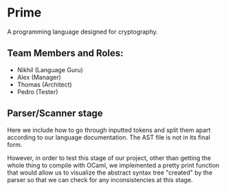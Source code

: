 # Prime
A programming language designed for cryptography. 

## Team Members and Roles:
- Nikhil (Language Guru)
- Alex (Manager)
- Thomas (Architect)
- Pedro (Tester)

## Parser/Scanner stage
Here we include how to go through inputted tokens and split them apart according
to our language documentation.
The AST file is not in its final form. 

However, in order to test this stage of our project, other than getting the whole thing to compile with OCaml, we implemented a pretty print function that would allow us to visualize the abstract syntax tree "created" by the parser so that we can check for any inconsistencies at this stage.